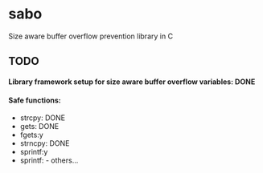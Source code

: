 # sabo
Size aware buffer overflow prevention library in C

## TODO

#### Library framework setup for size aware buffer overflow variables: DONE

#### Safe functions:
+ strcpy: DONE
+ gets: DONE
+ fgets:y
+ strncpy: DONE
+ sprintf:y
+ sprintf: -
others...
